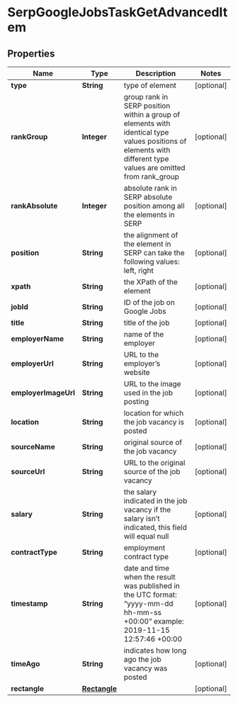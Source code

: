 

# SerpGoogleJobsTaskGetAdvancedItem


## Properties

| Name | Type | Description | Notes |
|------------ | ------------- | ------------- | -------------|
|**type** | **String** | type of element |  [optional] |
|**rankGroup** | **Integer** | group rank in SERP position within a group of elements with identical type values positions of elements with different type values are omitted from rank_group |  [optional] |
|**rankAbsolute** | **Integer** | absolute rank in SERP absolute position among all the elements in SERP |  [optional] |
|**position** | **String** | the alignment of the element in SERP can take the following values: left, right |  [optional] |
|**xpath** | **String** | the XPath of the element |  [optional] |
|**jobId** | **String** | ID of the job on Google Jobs |  [optional] |
|**title** | **String** | title of the job |  [optional] |
|**employerName** | **String** | name of the employer |  [optional] |
|**employerUrl** | **String** | URL to the employer’s website |  [optional] |
|**employerImageUrl** | **String** | URL to the image used in the job posting |  [optional] |
|**location** | **String** | location for which the job vacancy is posted |  [optional] |
|**sourceName** | **String** | original source of the job vacancy |  [optional] |
|**sourceUrl** | **String** | URL to the original source of the job vacancy |  [optional] |
|**salary** | **String** | the salary indicated in the job vacancy if the salary isn’t indicated, this field will equal null |  [optional] |
|**contractType** | **String** | employment contract type |  [optional] |
|**timestamp** | **String** | date and time when the result was published in the UTC format: “yyyy-mm-dd hh-mm-ss +00:00” example: 2019-11-15 12:57:46 +00:00 |  [optional] |
|**timeAgo** | **String** | indicates how long ago the job vacancy was posted |  [optional] |
|**rectangle** | [**Rectangle**](Rectangle.md) |  |  [optional] |



